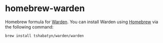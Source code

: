 # homebrew-warden
Homebrew formula for [Warden](https://warden.dev). You can install Warden using [Homebrew](https://brew.sh) via the following command:

    brew install tshabatyn/warden/warden
